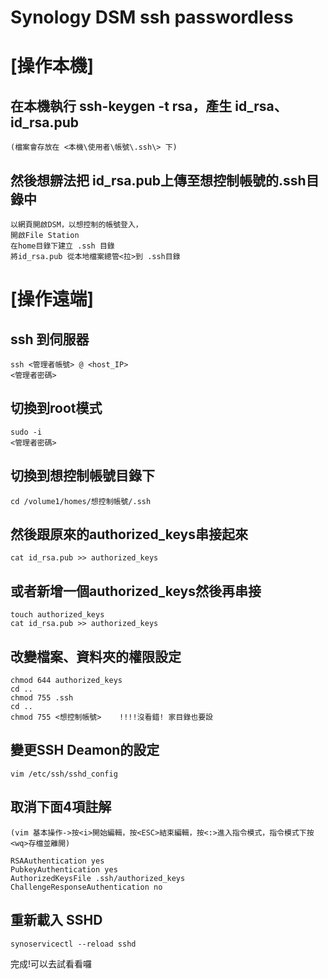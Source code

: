 Synology DSM ssh passwordless
=
[操作本機]
=
在本機執行 ssh-keygen -t rsa，產生 id_rsa、id_rsa.pub 
-
    (檔案會存放在 <本機\使用者\帳號\.ssh\> 下)
    
然後想辧法把 id_rsa.pub上傳至想控制帳號的.ssh目錄中
-
    以網頁開啟DSM，以想控制的帳號登入，	
    開啟File Station	
    在home目錄下建立 .ssh 目錄	
    將id_rsa.pub 從本地檔案總管<拉>到 .ssh目錄
    
[操作遠端]
=
ssh 到伺服器
-                           
    ssh <管理者帳號> @ <host_IP>
    <管理者密碼>

切換到root模式
-	
    sudo -i
    <管理者密碼>

切換到想控制帳號目錄下
-	
    cd /volume1/homes/想控制帳號/.ssh

然後跟原來的authorized_keys串接起來
-	
    cat id_rsa.pub >> authorized_keys
  
或者新增一個authorized_keys然後再串接
-	
    touch authorized_keys
    cat id_rsa.pub >> authorized_keys

改變檔案、資料夾的權限設定
-	
    chmod 644 authorized_keys
    cd ..
    chmod 755 .ssh
    cd ..
    chmod 755 <想控制帳號>    !!!!沒看錯! 家目錄也要設

變更SSH Deamon的設定
-
    vim /etc/ssh/sshd_config

取消下面4項註解
-
    (vim 基本操作->按<i>開始編輯，按<ESC>結束編輯，按<:>進入指令模式，指令模式下按<wq>存檔並離開)
	
    RSAAuthentication yes
    PubkeyAuthentication yes
    AuthorizedKeysFile .ssh/authorized_keys
    ChallengeResponseAuthentication no

重新載入 SSHD
-	
    synoservicectl --reload sshd
  
完成!可以去試看看囉
#
